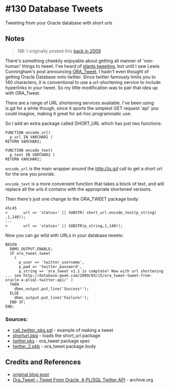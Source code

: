 # #130 Database Tweets

Tweeting from your Oracle database with short urls

## Notes

> NB: I originally posted this [back in 2009](https://blog.tardate.com/2009/04/tweeting-from-your-database-with-short.html)

There's something cheekily enjoyable about getting all manner of 'non-human' things to tweet.
I've heard of [plants tweeting](https://www.botanicalls.com/kits/),
but until I saw Lewis Cunningham's post announcing
[ORA_Tweet](https://web.archive.org/web/20110315080933/http://database-geek.com/2009/03/15/ora_tweet-tweet-from-oracle-a-plsql-twitter-api/), I hadn't even thought of getting Oracle Database onto twitter.
Since twitter famously limits you to 140 characters, it is conventional to use a url-shortening service to include hyperlinks in your tweet. So my little modification was to pair that idea up with ORA_Tweet.

There are a range of URL shortening services available. I've been using is.gd for a while though, since it sports the simplest GET request 'api' you could imagine, making it great for ad-hoc programmatic use.

So I add an extra package called SHORT_URL which has just two functions:

```
FUNCTION encode_url(
  p_url IN VARCHAR2 )
RETURN VARCHAR2;

FUNCTION encode_text(
  p_text IN VARCHAR2 )
RETURN VARCHAR2;
```

`encode_url` is the main wrapper around the http://is.gd call to get a short url for the one you provide.

`encode_text` is a more convenient function that takes a block of text, and will replace all the urls it contains with the appropriate shortened versions.

Then there's just one change to the ORA_TWEET package body:

```
45c45
<       url => 'status=' || SUBSTR( short_url.encode_text(p_string) ,1,140));
---
>       url => 'status=' || SUBSTR(p_string,1,140));
```

Now you can go wild with URLs in your database tweets:

```
BEGIN
  DBMS_OUTPUT.ENABLE;
  IF ora_tweet.tweet
    (
      p_user => 'twitter_username',
      p_pwd => 'twitter_password',
      p_string => 'ora_tweet v1.1 is complete! Now with url shortening ... see http://database-geek.com/2009/03/15/ora_tweet-tweet-from-oracle-a-plsql-twitter-api/' )
  THEN
    dbms_output.put_line('Success!');
  ELSE
    dbms_output.put_line('Failure!');
  END IF;
END;
```

### Sources:

* [call_twitter_pkg.sql](./call_twitter_pkg.sql) - example of making a tweet
* [shorturl.pkg](./shorturl.pkg) - loads the short_url package
* [twitter.pks](./twitter.pks) - ora_tweet package spec
* [twitter_2.pkb](./twitter_2.pkb) - ora_tweet package body

## Credits and References

* [original blog post](https://blog.tardate.com/2009/04/tweeting-from-your-database-with-short.html)
* [Ora_Tweet – Tweet From Oracle, A PL/SQL Twitter API](https://web.archive.org/web/20110315080933/http://database-geek.com/2009/03/15/ora_tweet-tweet-from-oracle-a-plsql-twitter-api/) - archive.org
